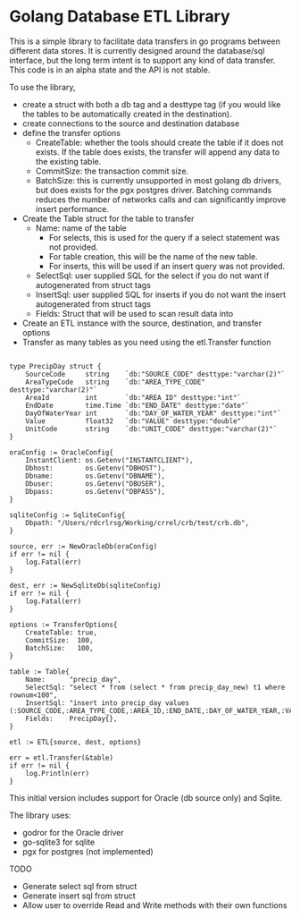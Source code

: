 # Golang Database ETL Library
This is a simple library to facilitate data transfers in go programs between different data stores.  It is currently designed around the database/sql interface, but the long term intent is to support any kind of data transfer.  This code is in an alpha state and the API is not stable. 

To use the library, 
 - create a struct with both a db tag and a desttype tag (if you would like the tables to be automatically created in the destination). 
 - create connections to the source and destination database
 - define the transfer options
   - CreateTable: whether the tools should create the table if it does not exists.  If the table does exists, the transfer will append any data to the existing table.
   - CommitSize: the transaction commit size.
   - BatchSize: this is currently unsupported in most golang db drivers, but does exists for the pgx postgres driver.  Batching commands reduces the number of networks calls and can significantly improve insert performance.
 - Create the Table struct for the table to transfer
   - Name: name of the table
     - For selects, this is used for the query if a select statement was not provided.
     - For table creation, this will be the name of the new table.
     - For inserts, this will be used if an insert query was not provided.
   - SelectSql: user supplied SQL for the select if you do not want if autogenerated from struct tags
   - InsertSql: user supplied SQL for inserts if you do not want the insert autogenerated from struct tags
   - Fields: Struct that will be used to scan result data into
 - Create an ETL instance with the source, destination, and transfer options
 - Transfer as many tables as you need using the etl.Transfer function
     
```golang

type PrecipDay struct {
	SourceCode     string    `db:"SOURCE_CODE" desttype:"varchar(2)"`
	AreaTypeCode   string    `db:"AREA_TYPE_CODE" desttype:"varchar(2)"`
	AreaId         int       `db:"AREA_ID" desttype:"int"`
	EndDate        time.Time `db:"END_DATE" desttype:"date"`
	DayOfWaterYear int       `db:"DAY_OF_WATER_YEAR" desttype:"int"`
	Value          float32   `db:"VALUE" desttype:"double"`
	UnitCode       string    `db:"UNIT_CODE" desttype:"varchar(2)"`
}

oraConfig := OracleConfig{
    InstantClient: os.Getenv("INSTANTCLIENT"),
    Dbhost:        os.Getenv("DBHOST"),
    Dbname:        os.Getenv("DBNAME"),
    Dbuser:        os.Getenv("DBUSER"),
    Dbpass:        os.Getenv("DBPASS"),
}

sqliteConfig := SqliteConfig{
    Dbpath: "/Users/rdcrlrsg/Working/crrel/crb/test/crb.db",
}

source, err := NewOracleDb(oraConfig)
if err != nil {
    log.Fatal(err)
}

dest, err := NewSqliteDb(sqliteConfig)
if err != nil {
    log.Fatal(err)
}

options := TransferOptions{
    CreateTable: true,
    CommitSize:  100,
    BatchSize:   100,
}

table := Table{
    Name:      "precip_day",
    SelectSql: "select * from (select * from precip_day_new) t1 where rownum<100",
    InsertSql: "insert into precip_day values (:SOURCE_CODE,:AREA_TYPE_CODE,:AREA_ID,:END_DATE,:DAY_OF_WATER_YEAR,:VALUE,:UNIT_CODE)",
    Fields:    PrecipDay{},
}

etl := ETL{source, dest, options}

err = etl.Transfer(&table)
if err != nil {
    log.Println(err)
}
```

This initial version includes support for Oracle (db source only) and Sqlite.

The library uses:
 - godror for the Oracle driver
 - go-sqlite3 for sqlite
 - pgx for postgres (not implemented)

 TODO
  - Generate select sql from struct
  - Generate insert sql from struct
  - Allow user to override Read and Write methods with their own functions
